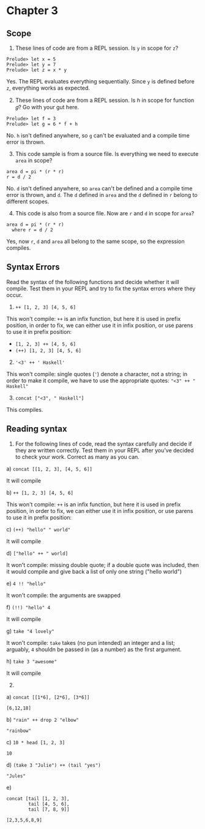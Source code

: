 # Chapter 3
## Scope
1. These lines of code are from a REPL session. Is `y` in scope for `z`?
  ```
  Prelude> let x = 5
  Prelude> let y = 7
  Prelude> let z = x * y
  ```
Yes. The REPL evaluates everything sequentially. Since `y` is defined before `z`, everything works as expected.

2. These lines of code are from a REPL session. Is ℎ in scope for function 𝑔? Go with your gut here.
  ```
  Prelude> let f = 3
  Prelude> let g = 6 * f + h
  ```
No. `h` isn't defined anywhere, so `g` can't be evaluated and a compile time error is thrown.

3. This code sample is from a source file. Is everything we need to execute `area` in scope?
  ```
  area d = pi * (r * r)
  r = d / 2
  ```
No. `d` isn't defined anywhere, so `area` can't be defined and a compile time error is thrown, and `d`. The `d` defined in `area` and the `d` defined in `r` belong to different scopes.

4. This code is also from a source file. Now are `r` and `d` in scope for `area`?
  ```
  area d = pi * (r * r)
    where r = d / 2
  ```
Yes, now `r`, `d` and `area` all belong to the same scope, so the expression compiles.

## Syntax Errors
Read the syntax of the following functions and decide whether it will compile. Test them in your REPL and try to fix the syntax errors where they occur.
1. ```++ [1, 2, 3] [4, 5, 6]```

This won't compile: `++` is an infix function, but here it is used in prefix position, in order to fix, we can either use it in infix position, or use parens to use it in prefix position:
- ```[1, 2, 3] ++ [4, 5, 6]```
- ```(++) [1, 2, 3] [4, 5, 6]```

2. ```'<3' ++ ' Haskell'```

This won't compile: single quotes (`'`) denote a character, not a string; in order to make it compile, we have to use the appropriate quotes:
```"<3" ++ " Haskell"```

3. ```concat ["<3", " Haskell"]```

This compiles.

## Reading syntax
1. For the following lines of code, read the syntax carefully and decide if they are written correctly. 
Test them in your REPL after you’ve decided to check your work. Correct as many as you can.

a) ```concat [[1, 2, 3], [4, 5, 6]]```

  It will compile

b) ```++ [1, 2, 3] [4, 5, 6]```

  This won't compile: `++` is an infix function, but here it is used in prefix position, in order to fix, we can either use it in infix position, or use parens to use it in prefix position:

c) ```(++) "hello" " world"```

  It will compile

d) ```["hello" ++ " world]```

  It won't compile: missing double quote; if a double quote was included, then it would compile and give back a list of only one string ("hello world")

e) ```4 !! "hello"```

  It won't compile: the arguments are swapped

f) ```(!!) "hello" 4```

  It will compile

g) ```take "4 lovely"```

  It won't compile: `take` takes (no pun intended) an integer and a list; arguably, `4` shouldn be passed in (as a number) as the first argument.

h) ```take 3 "awesome"```

  It will compile

2. 

a) ```concat [[1*6], [2*6], [3*6]]```

  ```[6,12,18]```

b) ```"rain" ++ drop 2 "elbow"```

  ```"rainbow"```

c) ```10 * head [1, 2, 3]```

  ```10```

d) ```(take 3 "Julie") ++ (tail "yes")```

  ```"Jules"```

e)
  ```
  concat [tail [1, 2, 3],
          tail [4, 5, 6],
          tail [7, 8, 9]]
  ```

  ```[2,3,5,6,8,9]```